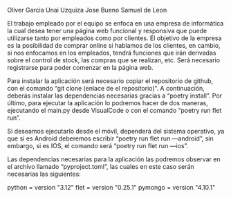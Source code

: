 
Oliver Garcia
Unai Uzquiza
Jose Bueno
Samuel de Leon 

El trabajo empleado por el equipo se enfoca en una empresa de informática la cual desea tener una página web funcional y responsiva que puede utilizarse tanto por empleados como por clientes. El objetivo de la empresa es la posibilidad de comprar online si hablamos de los clientes, en cambio, si nos enfocamos en los empleados, tendrá funciones que irán derivadas sobre el control de stock, las compras que se realizan, etc. Será necesario registrarse para poder comenzar en la página web.

Para instalar la aplicación será necesario copiar el repositorio de github, con el comando “git clone (enlace de el repositorio)”. A continuación, deberás instalar las dependencias necesarias gracias a “poetry install”. Por último, para ejecutar la aplicación lo podremos hacer de dos maneras, ejecutando el main.py desde VisualCode o con el comando “poetry run flet run”. 

Si deseamos ejecutarlo desde el móvil, dependerá del sistema operativo, ya que si es Android deberemos escribir “poetry run flet run —android”, sin embargo, si es IOS, el comando será “poetry run flet run —ios”.

Las dependencias necesarias para la aplicación las podremos observar en el archivo llamado “pyproject.toml”, las cuales en este caso serán necesarias las siguientes:

python = version "3.12"
flet = version  "0.25.1"
pymongo = version  "4.10.1"
